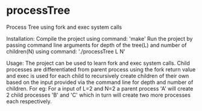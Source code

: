 # processTree
Process Tree using fork and exec system calls

Installation:
Compile the project using command: 'make'
Run the project by passing command line arguments for depth of the tree(L) and number of children(N) using command: './processTree L N'

Usage:
The project can be used to learn fork and exec system calls. Child processes are differentiated from parent process using the fork return value and exec is used for each child to recursively create children of their own based on the input provided via the command line for depth and number of children.
For eg: For a input of L=2 and N=2 a parent process 'A' will create 2 child processes 'B' and 'C' which in turn will create two more processes each respectively.
